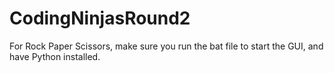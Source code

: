 # CodingNinjasRound2

For Rock Paper Scissors, make sure you run the bat file to start the GUI, and have Python installed.
